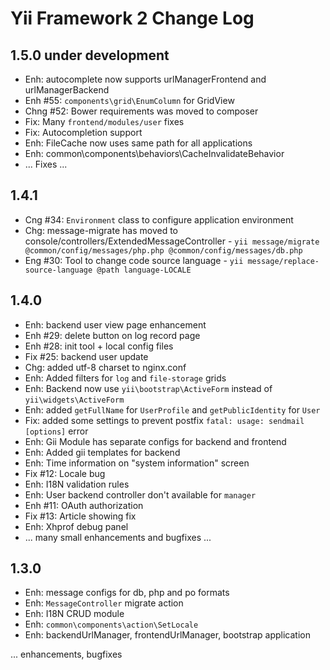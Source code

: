 Yii Framework 2 Change Log
==========================

1.5.0 under development
-----------------------
- Enh: autocomplete now supports urlManagerFrontend and urlManagerBackend
- Enh #55: `components\grid\EnumColumn` for GridView
- Chng #52: Bower requirements was moved to composer
- Fix: Many `frontend/modules/user` fixes
- Fix: Autocompletion support
- Enh: FileCache now uses same path for all applications
- Enh: common\components\behaviors\CacheInvalidateBehavior
- ... Fixes ...

1.4.1
-----
- Cng #34: `Environment` class to configure application environment 
- Chg: message-migrate has moved to console/controllers/ExtendedMessageController - `yii message/migrate @common/config/messages/php.php @common/config/messages/db.php` 
- Eng #30: Tool to change code source language - `yii message/replace-source-language @path language-LOCALE`

1.4.0
-----
- Enh: backend user view page enhancement
- Enh #29: delete button on log record page
- Enh #28: init tool + local config files
- Fix #25: backend user update
- Chg: added utf-8 charset to nginx.conf
- Enh: Added filters for `log` and `file-storage` grids
- Enh: Backend now use `yii\bootstrap\ActiveForm` instead of `yii\widgets\ActiveForm`
- Enh: added `getFullName` for `UserProfile` and `getPublicIdentity` for `User`
- Fix: added some settings to prevent postfix `fatal: usage: sendmail [options]` error
- Enh: Gii Module has separate configs for backend and frontend
- Enh: Added gii templates for backend
- Enh: Time information on "system information" screen
- Fix #12: Locale bug
- Enh: I18N validation rules
- Enh: User backend controller don't available for `manager`
- Enh #11: OAuth authorization
- Fix #13: Article showing fix
- Enh: Xhprof debug panel
- ... many small enhancements and bugfixes ...

1.3.0
-----
- Enh: message configs for db, php and po formats
- Enh: `MessageController` migrate action
- Enh: I18N CRUD module
- Enh: `common\components\action\SetLocale`
- Enh: backendUrlManager, frontendUrlManager, bootstrap application

... enhancements, bugfixes